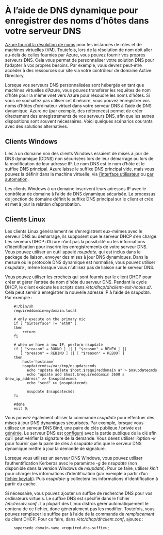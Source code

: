 <properties
   pageTitle="À l’aide de Dynamic DNS pour inscrire les noms d’hôte"
   description="Cette page explique comment configurer le DNS dynamique pour enregistrer des noms d’hôtes dans vos propres serveurs DNS."
   services="dns"
   documentationCenter="na"
   authors="GarethBradshawMSFT"
   manager="carmonm"
   editor="" />
<tags
   ms.service="dns"
   ms.devlang="na"
   ms.topic="article"
   ms.tgt_pltfrm="na"
   ms.workload="infrastructure-services"
   ms.date="08/31/2016"
   ms.author="sewhee" />

# <a name="using-dynamic-dns-to-register-hostnames-in-your-own-dns-server"></a>À l’aide de DNS dynamique pour enregistrer des noms d’hôtes dans votre serveur DNS

[Azure fournit la résolution de noms](virtual-networks-name-resolution-for-vms-and-role-instances.md) pour les instances de rôles et de machines virtuelles (VM). Toutefois, lors de la résolution de nom doit aller au-delà de celles fournies par Azure, vous pouvez fournir vos propres serveurs DNS. Cela vous permet de personnaliser votre solution DNS pour l’adapter à vos propres besoins. Par exemple, vous devrez peut-être accéder à des ressources sur site via votre contrôleur de domaine Active Directory.

Lorsque vos serveurs DNS personnalisées sont hébergés en tant que machines virtuelles d’Azure, vous pouvez transférer les requêtes de nom d’hôte pour la même vnet vers Azure pour résoudre les noms d’hôtes. Si vous ne souhaitez pas utiliser cet itinéraire, vous pouvez enregistrer vos noms d’hôtes d’ordinateur virtuel dans votre serveur DNS à l’aide de DNS dynamique.  Azure ne (par exemple, des références) permet de créer directement des enregistrements de vos serveurs DNS, afin que les autres dispositions sont souvent nécessaires. Voici quelques scénarios courants avec des solutions alternatives.

## <a name="windows-clients"></a>Clients Windows

Liés à un domaine non des clients Windows essaient de mises à jour de DNS dynamique (DDNS) non sécurisées lors de leur démarrage ou lors de la modification de leur adresse IP. Le nom DNS est le nom d’hôte et le suffixe DNS principal. Azure laisse le suffixe DNS principal vide, mais vous pouvez la définir dans la machine virtuelle, via [l’interface utilisateur](https://technet.microsoft.com/library/cc794784.aspx) ou [par automation](https://social.technet.microsoft.com/forums/windowsserver/3720415a-6a9a-4bca-aa2a-6df58a1a47d7/change-primary-dns-suffix).

Les clients Windows à un domaine inscrivent leurs adresses IP avec le contrôleur de domaine à l’aide de DNS dynamique sécurisée. Le processus de jonction de domaine définit le suffixe DNS principal sur le client et crée et met à jour la relation d’approbation.

## <a name="linux-clients"></a>Clients Linux

Les clients Linux généralement ne s’enregistrent eux-mêmes avec le serveur DNS au démarrage, ils supposent que le serveur DHCP s’en charge. Les serveurs DHCP d’Azure n’ont pas la possibilité ou les informations d’identification pour inscrire les enregistrements de votre serveur DNS.  Vous pouvez utiliser un outil appelé *nsupdate*, qui est inclus dans le package de liaison, envoyer des mises à jour DNS dynamiques. Dans la mesure où le protocole DNS dynamique est normalisé, vous pouvez utiliser *nsupdate* , même lorsque vous n’utilisez pas de liaison sur le serveur DNS.

Vous pouvez utiliser les crochets qui sont fournis par le client DHCP pour créer et gérer l’entrée de nom d’hôte du serveur DNS. Pendant le cycle DHCP, le client exécute les scripts dans */etc/dhcp/dhclient-exit-hooks.d/*. Cela peut servir à enregistrer la nouvelle adresse IP à l’aide de *nsupdate*. Par exemple :

        #!/bin/sh
        requireddomain=mydomain.local

        # only execute on the primary nic
        if [ "$interface" != "eth0" ]
        then
            return
        fi

        # when we have a new IP, perform nsupdate
        if [ "$reason" = BOUND ] || [ "$reason" = RENEW ] ||
           [ "$reason" = REBIND ] || [ "$reason" = REBOOT ]
        then
            host=`hostname`
            nsupdatecmds=/var/tmp/nsupdatecmds
              echo "update delete $host.$requireddomain a" > $nsupdatecmds
              echo "update add $host.$requireddomain 3600 a $new_ip_address" >> $nsupdatecmds
              echo "send" >> $nsupdatecmds

              nsupdate $nsupdatecmds
        fi

        #done
        exit 0;

Vous pouvez également utiliser la commande *nsupdate* pour effectuer des mises à jour DNS dynamiques sécurisées. Par exemple, lorsque vous utilisez un serveur DNS Bind, une paire de clés publique / privée est [générée](http://linux.yyz.us/nsupdate/).  Le serveur DNS est [configuré](http://linux.yyz.us/dns/ddns-server.html) avec la partie publique de la clé afin qu’il peut vérifier la signature de la demande. Vous devez utiliser l’option *-k* pour fournir que la paire de clés à *nsupdate* afin que le serveur DNS dynamique mettre à jour la demande de signature.

Lorsque vous utilisez un serveur DNS Windows, vous pouvez utiliser l’authentification Kerberos avec le paramètre *-g* de *nsupdate* (non disponible dans la version Windows de *nsupdate*). Pour ce faire, utiliser *kinit* pour charger les informations d’identification (par exemple à partir d’un [fichier keytab](http://www.itadmintools.com/2011/07/creating-kerberos-keytab-files.html)). Puis *nsupdate-g* collectera les informations d’identification à partir du cache.

Si nécessaire, vous pouvez ajouter un suffixe de recherche DNS pour vos ordinateurs virtuels. Le suffixe DNS est spécifié dans le fichier */etc/resolv.conf* . La plupart des Linux distros gérer automatiquement le contenu de ce fichier, donc généralement pas les modifier. Toutefois, vous pouvez remplacer le suffixe par à l’aide de la commande de *remplacement* du client DHCP. Pour ce faire, dans */etc/dhcp/dhclient.conf*, ajoutez :

        supersede domain-name <required-dns-suffix>;

